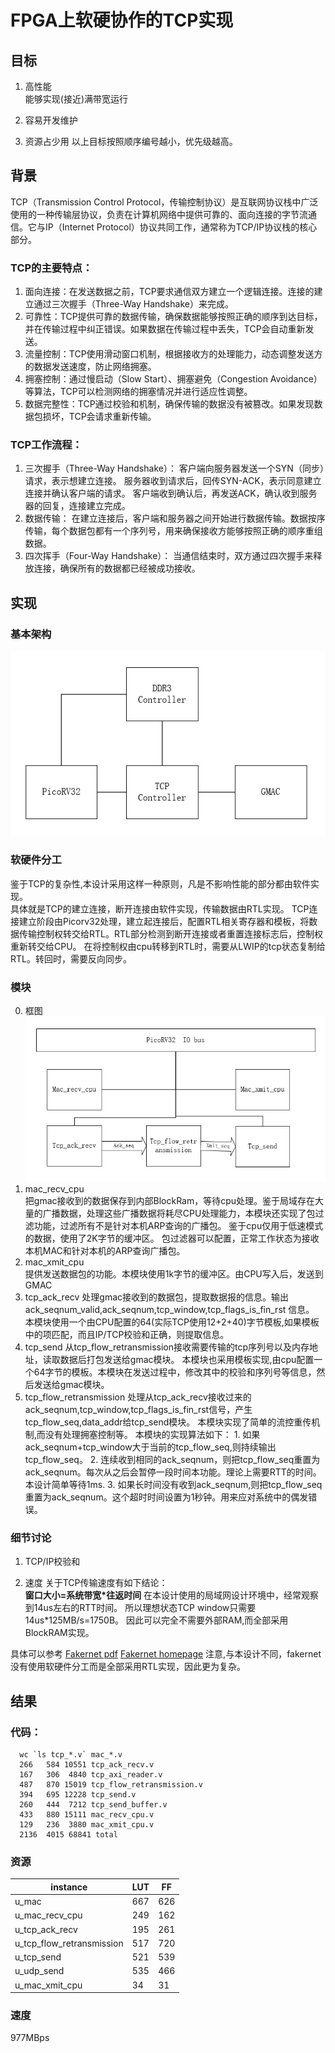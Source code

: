 # FPGA上软硬协作的TCP实现
## 目标
   1. 高性能  
   能够实现(接近)满带宽运行
   2. 容易开发维护 
   
   3. 资源占少用
   以上目标按照顺序编号越小，优先级越高。
## 背景  
TCP（Transmission Control Protocol，传输控制协议）是互联网协议栈中广泛使用的一种传输层协议，负责在计算机网络中提供可靠的、面向连接的字节流通信。它与IP（Internet Protocol）协议共同工作，通常称为TCP/IP协议栈的核心部分。
### TCP的主要特点：
 1. 面向连接：在发送数据之前，TCP要求通信双方建立一个逻辑连接。连接的建立通过三次握手（Three-Way Handshake）来完成。
 2. 可靠性：TCP提供可靠的数据传输，确保数据能够按照正确的顺序到达目标，并在传输过程中纠正错误。如果数据在传输过程中丢失，TCP会自动重新发送。
 3. 流量控制：TCP使用滑动窗口机制，根据接收方的处理能力，动态调整发送方的数据发送速度，防止网络拥塞。
 4. 拥塞控制：通过慢启动（Slow Start）、拥塞避免（Congestion Avoidance）等算法，TCP可以检测网络的拥塞情况并进行适应性调整。
 5. 数据完整性：TCP通过校验和机制，确保传输的数据没有被篡改。如果发现数据包损坏，TCP会请求重新传输。
### TCP工作流程：
1. 三次握手（Three-Way Handshake）：
客户端向服务器发送一个SYN（同步）请求，表示想建立连接。
服务器收到请求后，回传SYN-ACK，表示同意建立连接并确认客户端的请求。
客户端收到确认后，再发送ACK，确认收到服务器的回复，连接建立完成。
2. 数据传输：
在建立连接后，客户端和服务器之间开始进行数据传输。数据按序传输，每个数据包都有一个序列号，用来确保接收方能够按照正确的顺序重组数据。
3. 四次挥手（Four-Way Handshake）：
当通信结束时，双方通过四次握手来释放连接，确保所有的数据都已经被成功接收。 
## 实现
### 基本架构
![tcp_block1](tcp_block1.png)
### 软硬件分工
   鉴于TCP的复杂性,本设计采用这样一种原则，凡是不影响性能的部分都由软件实现。  
   具体就是TCP的建立连接，断开连接由软件实现，传输数据由RTL实现。
   TCP连接建立阶段由Picorv32处理，建立起连接后，配置RTL相关寄存器和模板，将数据传输控制权转交给RTL。RTL部分检测到断开连接或者重置连接标志后，控制权重新转交给CPU。
   在将控制权由cpu转移到RTL时，需要从LWIP的tcp状态复制给RTL。转回时，需要反向同步。
### 模块
  0. 框图
   ![tcp_block2](tcp_block2.png)  
  1. mac_recv_cpu  
    把gmac接收到的数据保存到内部BlockRam，等待cpu处理。鉴于局域存在大量的广播数据，处理这些广播数据将耗尽CPU处理能力，本模块还实现了包过滤功能，过滤所有不是针对本机ARP查询的广播包。
    鉴于cpu仅用于低速模式的数据，使用了2K字节的缓冲区。
    包过滤器可以配置，正常工作状态为接收本机MAC和针对本机的ARP查询广播包。
  2. mac_xmit_cpu  
    提供发送数据包的功能。本模块使用1k字节的缓冲区。由CPU写入后，发送到GMAC
  3. tcp_ack_recv
    处理gmac接收到的数据包，提取数据报的信息。输出 ack_seqnum_valid,ack_seqnum,tcp_window,tcp_flags_is_fin_rst 信息。    
    本模块使用一个由CPU配置的64(实际TCP使用12+2+40)字节模板,如果模板中的项匹配，而且IP/TCP校验和正确，则提取信息。
  4. tcp_send
    从tcp_flow_retransmission接收需要传输的tcp序列号以及内存地址，读取数据后打包发送给gmac模块。
    本模块也采用模板实现,由cpu配置一个64字节的模板。本模块在发送过程中，修改其中的校验和序列号等信息，然后发送给gmac模块。
  5. tcp_flow_retransmission
    处理从tcp_ack_recv接收过来的ack_seqnum,tcp_window,tcp_flags_is_fin_rst信号，产生 tcp_flow_seq,data_addr给tcp_send模块。
    本模块实现了简单的流控重传机制,而没有处理拥塞控制等。
    本模块的实现算法如下：
    1.  如果ack_seqnum+tcp_window大于当前的tcp_flow_seq,则持续输出tcp_flow_seq。
    2. 连续收到相同的ack_seqnum，则把tcp_flow_seq重置为ack_seqnum。每次从之后会暂停一段时间本功能。理论上需要RTT的时间。本设计简单等待1ms.
    3. 如果长时间没有收到ack_seqnum,则把tcp_flow_seq重置为ack_seqnum。这个超时时间设置为1秒钟。用来应对系统中的偶发错误。

### 细节讨论
  1. TCP/IP校验和
     
  2. 速度
    关于TCP传输速度有如下结论：  
    **窗口大小=系统带宽*往返时间** 
    在本设计使用的局域网设计环境中，经常观察到14us左右的RTT时间。
    所以理想状态TCP window只需要 14us*125MB/s=1750B。
    因此可以完全不需要外部RAM,而全部采用BlockRAM实现。

 具体可以参考
  [Fakernet pdf](https://arxiv.org/abs/2003.12527)   [Fakernet homepage](https://fy.chalmers.se/~f96hajo/fakernet/)
  注意,与本设计不同，fakernet没有使用软硬件分工而是全部采用RTL实现，因此更为复杂。
## 结果
  ### 代码：
``` shell
  wc `ls tcp_*.v` mac_*.v
  266   584 10551 tcp_ack_recv.v
  167   306  4840 tcp_axi_reader.v
  487   870 15019 tcp_flow_retransmission.v
  394   695 12228 tcp_send.v
  260   444  7212 tcp_send_buffer.v
  433   880 15111 mac_recv_cpu.v
  129   236  3880 mac_xmit_cpu.v
  2136  4015 68841 total
``` 
### 资源
|instance |LUT|FF|
|-|-|-|
|u_mac   | 667       | 626       |
|u_mac_recv_cpu| 249 | 162       |
|u_tcp_ack_recv| 195       | 261       |
|u_tcp_flow_retransmission | 517       | 720       |
|u_tcp_send    | 521       | 539       |
|u_udp_send    | 535       | 466       |
|u_mac_xmit_cpu|34        | 31        |

### 速度
  977MBps